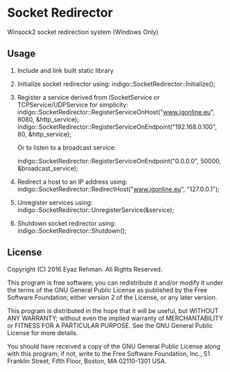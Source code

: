 # Socket Redirector
Winsock2 socket redirection system (Windows Only)

## Usage
1. Include and link built static library
2. Initialize socket redirector using:
	indigo::SocketRedirector::Initialize();
3. Register a service derived from ISocketService or TCPService/UDPService for simplicity:
	indigo::SocketRedirector::RegisterServiceOnHost("www.igonline.eu", 8080, &http_service);
    indigo::SocketRedirector::RegisterServiceOnEndpoint("192.168.0.100", 80, &http_service);
    
	Or to listen to a broadcast service:
    
	indigo::SocketRedirector::RegisterServiceOnEndpoint("0.0.0.0", 50000, &broadcast_service);
4. Redirect a host to an IP address using:
	indigo::SocketRedirector::RedirectHost("www.igonline.eu", "127.0.0.1");
5. Unregister services using: 
	indigo::SocketRedirector::UnregisterService(&service);
6. Shutdown socket redirector using:
	indigo::SocketRedirector::Shutdown();

## License
Copyright (C) 2016 Eyaz Rehman. All Rights Reserved.

This program is free software; you can redistribute it and/or modify
it under the terms of the GNU General Public License as published by
the Free Software Foundation; either version 2 of the License, or any 
later version.

This program is distributed in the hope that it will be useful,
but WITHOUT ANY WARRANTY; without even the implied warranty of
MERCHANTABILITY or FITNESS FOR A PARTICULAR PURPOSE.  See the
GNU General Public License for more details.

You should have received a copy of the GNU General Public License along
with this program; if not, write to the Free Software Foundation, Inc.,
51 Franklin Street, Fifth Floor, Boston, MA 02110-1301 USA.